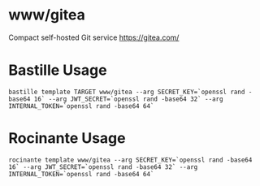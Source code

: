 # www/gitea
Compact self-hosted Git service
https://gitea.com/

# Bastille Usage
```shell
bastille template TARGET www/gitea --arg SECRET_KEY=`openssl rand -base64 16` --arg JWT_SECRET=`openssl rand -base64 32` --arg INTERNAL_TOKEN=`openssl rand -base64 64`
```

# Rocinante Usage
```shell
rocinante template www/gitea --arg SECRET_KEY=`openssl rand -base64 16` --arg JWT_SECRET=`openssl rand -base64 32` --arg INTERNAL_TOKEN=`openssl rand -base64 64`
```
